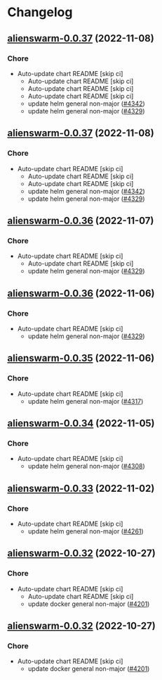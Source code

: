 # Changelog



## [alienswarm-0.0.37](https://github.com/truecharts/charts/compare/alienswarm-0.0.35...alienswarm-0.0.37) (2022-11-08)

### Chore

- Auto-update chart README [skip ci]
  - Auto-update chart README [skip ci]
  - Auto-update chart README [skip ci]
  - Auto-update chart README [skip ci]
  - update helm general non-major ([#4342](https://github.com/truecharts/charts/issues/4342))
  - update helm general non-major ([#4329](https://github.com/truecharts/charts/issues/4329))




## [alienswarm-0.0.37](https://github.com/truecharts/charts/compare/alienswarm-0.0.35...alienswarm-0.0.37) (2022-11-08)

### Chore

- Auto-update chart README [skip ci]
  - Auto-update chart README [skip ci]
  - Auto-update chart README [skip ci]
  - update helm general non-major ([#4342](https://github.com/truecharts/charts/issues/4342))
  - update helm general non-major ([#4329](https://github.com/truecharts/charts/issues/4329))




## [alienswarm-0.0.36](https://github.com/truecharts/charts/compare/alienswarm-0.0.35...alienswarm-0.0.36) (2022-11-07)

### Chore

- Auto-update chart README [skip ci]
  - Auto-update chart README [skip ci]
  - update helm general non-major ([#4329](https://github.com/truecharts/charts/issues/4329))




## [alienswarm-0.0.36](https://github.com/truecharts/charts/compare/alienswarm-0.0.35...alienswarm-0.0.36) (2022-11-06)

### Chore

- Auto-update chart README [skip ci]
  - update helm general non-major ([#4329](https://github.com/truecharts/charts/issues/4329))




## [alienswarm-0.0.35](https://github.com/truecharts/charts/compare/alienswarm-reactivedrop-0.0.34...alienswarm-0.0.35) (2022-11-06)

### Chore

- Auto-update chart README [skip ci]
  - update helm general non-major ([#4317](https://github.com/truecharts/charts/issues/4317))




## [alienswarm-0.0.34](https://github.com/truecharts/charts/compare/alienswarm-reactivedrop-0.0.33...alienswarm-0.0.34) (2022-11-05)

### Chore

- Auto-update chart README [skip ci]
  - update helm general non-major ([#4308](https://github.com/truecharts/charts/issues/4308))




## [alienswarm-0.0.33](https://github.com/truecharts/charts/compare/alienswarm-reactivedrop-0.0.32...alienswarm-0.0.33) (2022-11-02)

### Chore

- Auto-update chart README [skip ci]
  - update helm general non-major ([#4261](https://github.com/truecharts/charts/issues/4261))




## [alienswarm-0.0.32](https://github.com/truecharts/charts/compare/alienswarm-0.0.31...alienswarm-0.0.32) (2022-10-27)

### Chore

- Auto-update chart README [skip ci]
  - Auto-update chart README [skip ci]
  - update docker general non-major ([#4201](https://github.com/truecharts/charts/issues/4201))




## [alienswarm-0.0.32](https://github.com/truecharts/charts/compare/alienswarm-0.0.31...alienswarm-0.0.32) (2022-10-27)

### Chore

- Auto-update chart README [skip ci]
  - update docker general non-major ([#4201](https://github.com/truecharts/charts/issues/4201))
